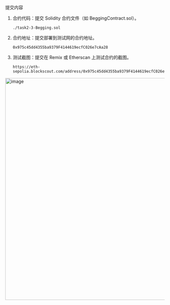 提交内容
1. 合约代码：提交 Solidity 合约文件（如 BeggingContract.sol）。

   `./task2-3-Begging.sol`
3. 合约地址：提交部署到测试网的合约地址。
   ```
   0x975c45dd4355ba9379F4144619ecfC026e7cAa28
   ```
4. 测试截图：提交在 Remix 或 Etherscan 上测试合约的截图。
   ```
   https://eth-sepolia.blockscout.com/address/0x975c45dd4355ba9379F4144619ecfC026e7cAa28
   ```
<img width="966" height="702" alt="image" src="https://github.com/user-attachments/assets/b915201e-a5fa-41aa-a7d3-ff0b86dbcf57" />
